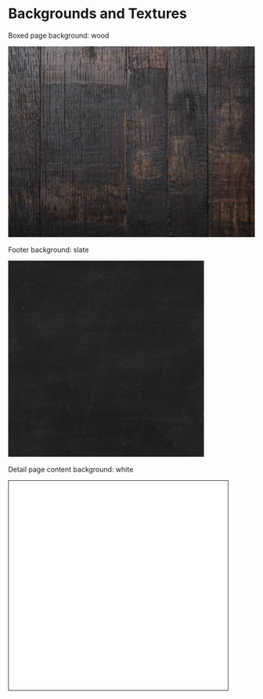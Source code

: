 # Backgrounds and Textures

Boxed page background: wood

![](images/layout-and-color-scheme/wood-background.jpg)

Footer background: slate

![](images/layout-and-color-scheme/slate-background.jpg)

Detail page content background: white

![](images/layout-and-color-scheme/white-background.jpg)
